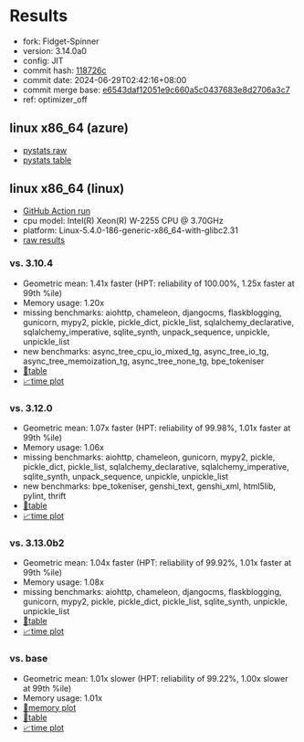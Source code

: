 # Results

- fork: Fidget-Spinner
- version: 3.14.0a0
- config: JIT
- commit hash: [118726c](https://github.com/Fidget%2dSpinner/cpython/commit/118726c)
- commit date: 2024-06-29T02:42:16+08:00
- commit merge base: [e6543daf12051e9c660a5c0437683e8d2706a3c7](https://github.com/Fidget%2dSpinner/cpython/commit/e6543daf12051e9c660a5c0437683e8d2706a3c7)
- ref: optimizer_off

## linux x86_64 (azure)

- [pystats raw](bm-20240629-azure-x86_64-Fidget%252dSpinner-optimizer_off-3.14.0a0-118726c-pystats.json)
- [pystats table](bm-20240629-azure-x86_64-Fidget%252dSpinner-optimizer_off-3.14.0a0-118726c-pystats.md)

## linux x86_64 (linux)

- [GitHub Action run](https://github.com/faster-cpython/benchmarking/actions/runs/9747898420)
- cpu model: Intel(R) Xeon(R) W-2255 CPU @ 3.70GHz
- platform: Linux-5.4.0-186-generic-x86_64-with-glibc2.31
- [raw results](bm-20240629-linux-x86_64-Fidget%252dSpinner-optimizer_off-3.14.0a0-118726c.json)

### vs. 3.10.4

- Geometric mean: 1.41x faster (HPT: reliability of 100.00%, 1.25x faster at 99th %ile)
- Memory usage: 1.20x
- missing benchmarks: aiohttp, chameleon, djangocms, flaskblogging, gunicorn, mypy2, pickle, pickle_dict, pickle_list, sqlalchemy_declarative, sqlalchemy_imperative, sqlite_synth, unpack_sequence, unpickle, unpickle_list
- new benchmarks: async_tree_cpu_io_mixed_tg, async_tree_io_tg, async_tree_memoization_tg, async_tree_none_tg, bpe_tokeniser
- [📄table](bm-20240629-linux-x86_64-Fidget%252dSpinner-optimizer_off-3.14.0a0-118726c-vs-3.10.4.md)
- [📈time plot](bm-20240629-linux-x86_64-Fidget%252dSpinner-optimizer_off-3.14.0a0-118726c-vs-3.10.4.svg)

### vs. 3.12.0

- Geometric mean: 1.07x faster (HPT: reliability of 99.98%, 1.01x faster at 99th %ile)
- Memory usage: 1.06x
- missing benchmarks: aiohttp, chameleon, gunicorn, mypy2, pickle, pickle_dict, pickle_list, sqlalchemy_declarative, sqlalchemy_imperative, sqlite_synth, unpack_sequence, unpickle, unpickle_list
- new benchmarks: bpe_tokeniser, genshi_text, genshi_xml, html5lib, pylint, thrift
- [📄table](bm-20240629-linux-x86_64-Fidget%252dSpinner-optimizer_off-3.14.0a0-118726c-vs-3.12.0.md)
- [📈time plot](bm-20240629-linux-x86_64-Fidget%252dSpinner-optimizer_off-3.14.0a0-118726c-vs-3.12.0.svg)

### vs. 3.13.0b2

- Geometric mean: 1.04x faster (HPT: reliability of 99.92%, 1.01x faster at 99th %ile)
- Memory usage: 1.08x
- missing benchmarks: aiohttp, chameleon, djangocms, flaskblogging, gunicorn, mypy2, pickle, pickle_dict, pickle_list, sqlite_synth, unpickle, unpickle_list
- [📄table](bm-20240629-linux-x86_64-Fidget%252dSpinner-optimizer_off-3.14.0a0-118726c-vs-3.13.0b2.md)
- [📈time plot](bm-20240629-linux-x86_64-Fidget%252dSpinner-optimizer_off-3.14.0a0-118726c-vs-3.13.0b2.svg)

### vs. base

- Geometric mean: 1.01x slower (HPT: reliability of 99.22%, 1.00x slower at 99th %ile)
- Memory usage: 1.01x
- [🧠memory plot](bm-20240629-linux-x86_64-Fidget%252dSpinner-optimizer_off-3.14.0a0-118726c-vs-base-mem.svg)
- [📄table](bm-20240629-linux-x86_64-Fidget%252dSpinner-optimizer_off-3.14.0a0-118726c-vs-base.md)
- [📈time plot](bm-20240629-linux-x86_64-Fidget%252dSpinner-optimizer_off-3.14.0a0-118726c-vs-base.svg)

